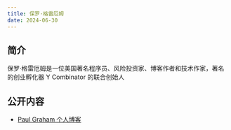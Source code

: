 ```yaml
---
title: 保罗·格雷厄姆
date: 2024-06-30
---
```

## 简介

保罗·格雷厄姆是一位美国著名程序员、风险投资家、博客作者和技术作家，著名的创业孵化器 Y Combinator 的联合创始人

## 公开内容

- [Paul Graham 个人博客](https://paulgraham.com/)
